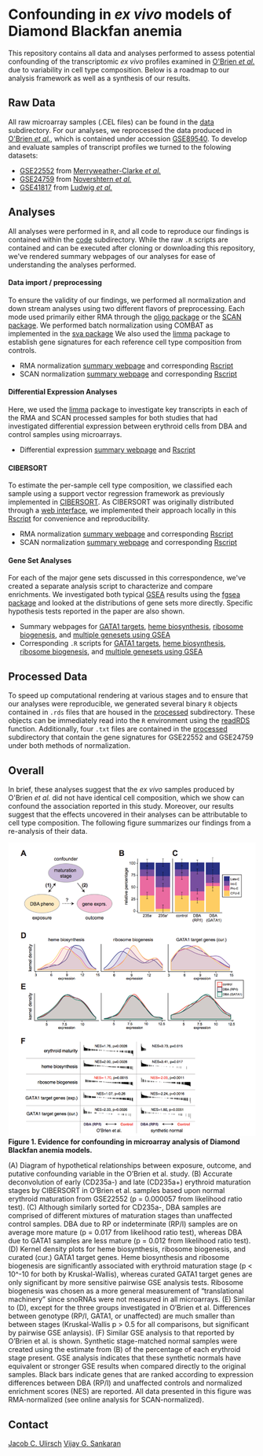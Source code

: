 # Confounding in _ex vivo_ models of Diamond Blackfan anemia

This repository contains all data and analyses performed to assess
potential confounding of the transcriptomic _ex vivo_ profiles
examined in [O'Brien _et al._](http://www.bloodjournal.org/content/early/2017/04/03/blood-2017-01-760462?sso-checked=true)
due to variability in cell type composition. Below is a roadmap
to our analysis framework as well as a synthesis of our results. 

## Raw Data

All raw microarray samples (.CEL files) can be found in the [data](https://github.com/julirsch/dba_letter/tree/master/data) subdirectory. For our analyses, 
we reprocessed the data produced in [O'Brien _et al._](http://www.bloodjournal.org/content/early/2017/04/03/blood-2017-01-760462?sso-checked=true),
which is contained under accession [GSE89540](https://github.com/julirsch/dba_letter/tree/master/data/GSE89540_RAW). To develop and evaluate samples
of transcript profiles we turned to the folowing datasets:

- [GSE22552](https://github.com/julirsch/dba_letter/tree/master/data/GSE22552_RAW) from [Merryweather-Clarke _et al._](https://www.ncbi.nlm.nih.gov/pubmed/21270440)
- [GSE24759](https://github.com/julirsch/dba_letter/tree/master/data/GSE24759_RAW) from [Novershtern _et al._](https://www.ncbi.nlm.nih.gov/pubmed/21241896)
- [GSE41817](https://github.com/julirsch/dba_letter/tree/master/data/GSE41817_RAW) from [Ludwig _et al._](https://www.ncbi.nlm.nih.gov/pubmed/24952648)

## Analyses

All analyses were performed in `R`, and all code to reproduce our findings is contained within
the [code](https://github.com/julirsch/dba_letter/tree/master/code) subdirectory. While the
raw `.R` scripts are contained and can be executed
after cloning or downloading this repository, we've rendered summary webpages of our analyses
for ease of understanding the analyses performed. 

#### Data import / preprocessing

To ensure the validity of our findings, we performed all normalization and down stream
analyses using two different flavors of preprocessing. Each mode used primarily 
either RMA through the [oligo package](https://www.bioconductor.org/packages/devel/bioc/manuals/oligo/man/oligo.pdf)
or the [SCAN package](https://www.bioconductor.org/packages/devel/bioc/vignettes/SCAN.UPC/inst/doc/SCAN.vignette.pdf). We performed batch normalization using COMBAT as implemented in the [sva package](https://www.bioconductor.org/packages/devel/bioc/manuals/sva/man/sva.pdf) We also used the [limma](http://bioconductor.org/packages/release/bioc/html/limma.html) package to establish gene signatures for each reference cell type composition from controls.

- RMA normalization [summary webpage](code/RMA_analysis.html) and corresponding [Rscript](https://github.com/julirsch/dba_letter/tree/master/code/RMA_analysis.R)
- SCAN normalization [summary webpage](code/SCAN_analysis.html) and corresponding [Rscript](https://github.com/julirsch/dba_letter/tree/master/code/SCAN_analysis.R)


#### Differential Expression Analyses

Here, we used the [limma](http://bioconductor.org/packages/release/bioc/html/limma.html) package
to investigate key transcripts in each of the RMA and SCAN processed samples for both studies that had investigated differential expression between erythroid cells from DBA and control samples using microarrays.

- Differential expression [summary webpage](code/DE_analysis.html) and [Rscript](https://github.com/julirsch/dba_letter/tree/master/code/DE_analysis.R)

#### CIBERSORT

To estimate the per-sample cell type composition, we classified each sample using a support
vector regression framework as previously implemented in [CIBERSORT](http://www.nature.com/nmeth/journal/v12/n5/abs/nmeth.3337.html).
As CIBERSORT was originally distributed through a [web interface](https://cibersort.stanford.edu/),
we implemented their approach locally in this [Rscript](https://github.com/julirsch/dba_letter/tree/master/code/CIBERSORT.r)
for convenience and reproducibility. 

- RMA normalization [summary webpage](code/CIBERSORT_RMA_analysis.R) and corresponding [Rscript](https://github.com/julirsch/dba_letter/tree/master/code/CIBERSORT_RMA_analysis.R)
- SCAN normalization [summary webpage](code/CIBERSORT_SCAN_analysis.html) and corresponding [Rscript](https://github.com/julirsch/dba_letter/tree/master/code/CIBERSORT_SCAN_analysis.R)


#### Gene Set Analyses

For each of the major gene sets discussed in this correspondence, we've created a separate analysis
script to characterize and compare enrichments. We investigated both typical [GSEA](http://www.pnas.org/content/102/43/15545.abstract) results using the [fgsea package](https://bioconductor.org/packages/release/bioc/html/fgsea.html) and looked at the distributions of gene sets more directly. Specific hypothesis tests reported in the paper are also shown.

- Summary webpages for [GATA1 targets](code/GS_GATA1_analysis.html), [heme biosynthesis](code/GS_Heme_analysis.html), [ribosome biogenesis](code/GS_RB_analysis.html), and [multiple genesets using GSEA](code/GS_GSEA_analysis.html)
- Corresponding `.R` scripts for [GATA1 targets](https://github.com/julirsch/dba_letter/tree/master/code/GS_GATA1_analysis.R), [heme biosynthesis](https://github.com/julirsch/dba_letter/tree/master/code/GS_Heme_analysis.html), [ribosome biogenesis](https://github.com/julirsch/dba_letter/tree/master/code/GS_RB_analysis.html), and [multiple genesets using GSEA](https://github.com/julirsch/dba_letter/tree/master/code/GS_GSEA_analysis.html)

## Processed Data

To speed up computational rendering at various stages and to ensure that our analyses were
reproducible, we generated several binary `R` objects contained in `.rds` files that are housed
in the [processed](https://github.com/julirsch/dba_letter/tree/master/processed) subdirectory. These objects can be immediately read into the 
`R` environment using the [readRDS](https://www.rdocumentation.org/packages/base/versions/3.4.0/topics/readRDS) function.
Additionally, four `.txt` files are contained in the [processed](https://github.com/julirsch/dba_letter/tree/master/processed) subdirectory 
that contain the gene signatures for GSE22552 and GSE24759 under both methods of normalization. 

## Overall

In brief, these analyses suggest that the _ex vivo_ samples produced by O'Brien _et al._
did not have identical cell composition, which we show can confound the association
reported in this study. Moreover, our results suggest that the effects uncovered in their
analyses can be attributable to cell type composition. The following figure summarizes our
findings from a re-analysis of their data. 

![Figure 1](media/Ulirsch_Figure1.png)
**Figure 1. Evidence for confounding in microarray analysis of Diamond Blackfan anemia models.**

(A) Diagram of hypothetical relationships between exposure, outcome, and putative confounding
variable in the O’Brien et al. study. (B) Accurate deconvolution of early (CD235a-) and late (CD235a+)
erythroid maturation stages by CIBERSORT in O’Brien et al. samples based upon normal erythroid
maturation from GSE22552 (p = 0.000057 from likelihood ratio test). (C) Although similarly
sorted for CD235a-, DBA samples are comprised of different mixtures of maturation stages
than unaffected control samples. DBA due to RP or indeterminate (RP/I) samples are on average
more mature (p = 0.017 from likelihood ratio test), whereas DBA due to GATA1 samples are
less mature (p = 0.012 from likelihood ratio test). (D) Kernel density plots for heme
biosynthesis, ribosome biogenesis, and curated (cur.) GATA1 target genes. Heme biosynthesis
and ribosome biogenesis are significantly associated with erythroid maturation stage
(p < 10^-10 for both by Kruskal-Wallis), whereas curated GATA1 target genes are only
significant by more sensitive pairwise GSE analysis tests. Ribosome biogenesis was
chosen as a more general measurement of “translational machinery” since snoRNAs were
not measured in all microarrays. (E) Similar to (D), except for the three groups
investigated in O’Brien et al. Differences between genotype (RP/I, GATA1, or unaffected)
are much smaller than between stages (Kruskal-Wallis p > 0.5 for all comparisons, but
significant by pairwise GSE anlaysis). (F) Similar GSE analysis to that reported by
O’Brien et al. is shown. Synthetic stage-matched normal samples were created using the
estimate from (B) of the percentage of each erythroid stage present. GSE analysis
indicates that these synthetic normals have equivalent or stronger GSE results when
compared directly to the original samples. Black bars indicate genes that are ranked
according to expression differences between DBA (RP/I) and unaffected controls and
normalized enrichment scores (NES) are reported. All data presented in this figure was
RMA-normalized (see online analysis for SCAN-normalized). 

## Contact
[Jacob C. Ulirsch](mailto:julirsch@broadinstitute.org)
[Vijay G. Sankaran](mailto:sankaran@broadinstitute.org)
